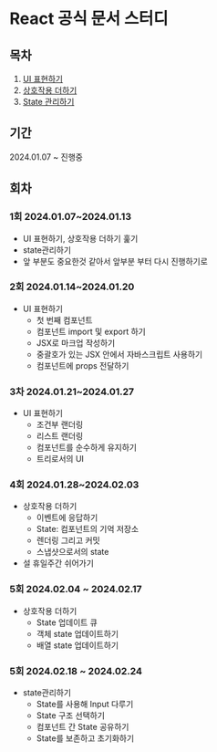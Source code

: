 # React 공식 문서 스터디

## 목차

1. [UI 표현하기](1.UI표현하기.md)
2. [상호작용 더하기](<2.상호작용성 더하기.md>)
3. [State 관리하기](<3.State 관리하기.md>)

## 기간
2024.01.07 ~ 진행중

## 회차
### 1회 2024.01.07~2024.01.13
- UI 표현하기, 상호작용 더하기 훑기
- state관리하기
- 앞 부분도 중요한것 같아서 앞부분 부터 다시 진행하기로

### 2회 2024.01.14~2024.01.20
- UI 표현하기
	- 첫 번째 컴포넌트
	- 컴포넌트 import 및 export 하기
	- JSX로 마크업 작성하기
	- 중괄호가 있는 JSX 안에서 자바스크립트 사용하기
	- 컴포넌트에 props 전달하기

### 3차 2024.01.21~2024.01.27
- UI 표현하기
	- 조건부 랜더링
	- 리스트 랜더링
	- 컴포넌트를 순수하게 유지하기
	- 트리로서의 UI

### 4회 2024.01.28~2024.02.03
- 상호작용 더하기
	- 이벤트에 응답하기
	- State: 컴포넌트의 기억 저장소
	- 렌더링 그리고 커밋
	- 스냅샷으로서의 state
- 설 휴일주간 쉬어가기

### 5회 2024.02.04 ~ 2024.02.17
- 상호작용 더하기
	- State 업데이트 큐
	- 객체 state 업데이트하기
	- 배열 state 업데이트하기

### 5회 2024.02.18 ~ 2024.02.24
- state관리하기
	- State를 사용해 Input 다루기
	- State 구조 선택하기
	- 컴포넌트 간 State 공유하기
	- State를 보존하고  초기화하기